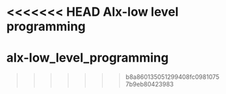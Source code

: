 <<<<<<< HEAD
Alx-low level programming
=======
# alx-low_level_programming
>>>>>>> b8a860135051299408fc09810757b9eb80423983
